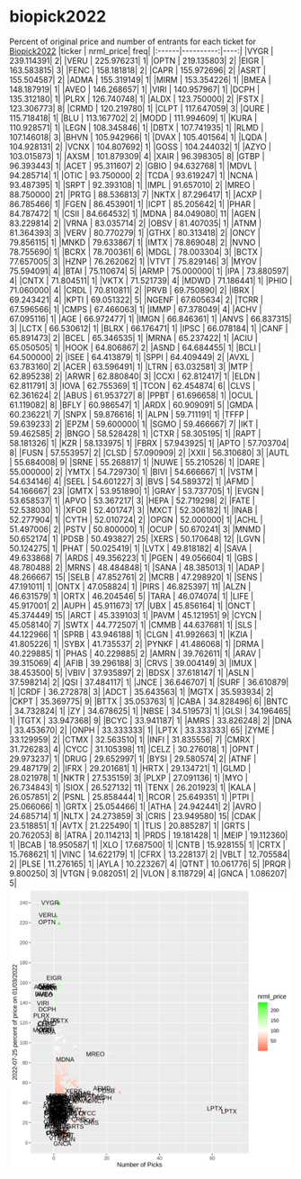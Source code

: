 # biopick2022
Percent of original price and number of entrants for each ticket for [Biopick2022](https://twitter.com/hashtag/Biopick2022)
|ticker | nrml_price| freq|
|:------|----------:|----:|
|VYGR   | 239.114391|    2|
|VERU   | 225.976231|    1|
|OPTN   | 219.135803|    2|
|EIGR   | 163.583815|    3|
|FENC   | 158.181818|    2|
|CAPR   | 155.972696|    2|
|ASRT   | 155.504587|    2|
|ADMA   | 155.319149|    1|
|MIRM   | 153.354226|    1|
|BMEA   | 148.187919|    1|
|AVEO   | 146.268657|    1|
|VIRI   | 140.957967|    1|
|DCPH   | 135.312180|    1|
|PLRX   | 126.740748|    1|
|ALDX   | 123.750000|    2|
|FSTX   | 123.306773|    8|
|CRMD   | 120.219780|    1|
|CLPT   | 117.647059|    3|
|QURE   | 115.718418|    1|
|BLU    | 113.167702|    2|
|MODD   | 111.994609|    1|
|KURA   | 110.928571|    1|
|LEGN   | 108.345846|    1|
|DBTX   | 107.741935|    1|
|RLMD   | 107.146018|    3|
|BHVN   | 105.942966|    1|
|DVAX   | 105.401564|    1|
|LQDA   | 104.928131|    2|
|VCNX   | 104.807692|    1|
|GOSS   | 104.244032|    1|
|AZYO   | 103.015873|    1|
|AXSM   | 101.879309|    4|
|XAIR   |  96.398305|    8|
|GTBP   |  96.393443|    1|
|ACET   |  95.311607|    2|
|GBIO   |  94.632768|    1|
|MDVL   |  94.285714|    1|
|OTIC   |  93.750000|    2|
|TCDA   |  93.619247|    1|
|NCNA   |  93.487395|    1|
|SRPT   |  92.393108|    1|
|IMPL   |  91.657010|    2|
|MREO   |  88.750000|   21|
|PRTG   |  88.536813|    7|
|NKTX   |  87.296417|    1|
|ACXP   |  86.785466|    1|
|FGEN   |  86.453901|    1|
|ICPT   |  85.205642|    1|
|PHAR   |  84.787472|    1|
|CSII   |  84.664532|    1|
|MDNA   |  84.049080|   11|
|AGEN   |  83.229814|    2|
|VRNA   |  83.035714|    2|
|OBSV   |  81.407035|    1|
|ATNM   |  81.364393|    3|
|VERV   |  80.770279|    1|
|GTHX   |  80.313418|    2|
|ONCY   |  79.856115|    1|
|MNKD   |  79.633867|    1|
|IMTX   |  78.869048|    2|
|NVNO   |  78.755690|    1|
|BCRX   |  78.700361|    6|
|MDGL   |  78.003304|    3|
|BCTX   |  77.657005|    3|
|HZNP   |  76.262062|    1|
|VTVT   |  75.829146|    3|
|MYOV   |  75.594091|    4|
|BTAI   |  75.110674|    5|
|ARMP   |  75.000000|    1|
|IPA    |  73.880597|    4|
|CNTX   |  71.804511|    1|
|VKTX   |  71.521739|    4|
|MDWD   |  71.186441|    1|
|PHIO   |  71.060000|    4|
|CRDL   |  70.810811|    2|
|PRVB   |  69.750890|    2|
|IBRX   |  69.243421|    4|
|KPTI   |  69.051322|    5|
|NGENF  |  67.605634|    2|
|TCRR   |  67.596566|    1|
|CMPS   |  67.466063|    1|
|IMMP   |  67.378049|    4|
|ACHV   |  67.095116|    1|
|AGE    |  66.972477|    1|
|IMGN   |  66.846361|    1|
|ANVS   |  66.837315|    3|
|LCTX   |  66.530612|    1|
|BLRX   |  66.176471|    1|
|IPSC   |  66.078184|    1|
|CANF   |  65.891473|    2|
|BCEL   |  65.346535|    1|
|MRNA   |  65.237422|    1|
|ACIU   |  65.050505|    1|
|HOOK   |  64.806867|    2|
|ASND   |  64.684455|    1|
|BCLI   |  64.500000|    2|
|ISEE   |  64.413879|    1|
|SPPI   |  64.409449|    2|
|AVXL   |  63.783160|    2|
|ACER   |  63.596491|    1|
|LTRN   |  63.032581|    3|
|MTP    |  62.895238|    2|
|ARWR   |  62.880840|    3|
|CCXI   |  62.812417|    1|
|ELDN   |  62.811791|    3|
|IOVA   |  62.755369|    1|
|TCON   |  62.454874|    6|
|CLVS   |  62.361624|    2|
|ABUS   |  61.953727|    8|
|PPBT   |  61.696658|    1|
|OCUL   |  61.119082|    8|
|BFLY   |  60.986547|    1|
|ARDX   |  60.909091|    5|
|GMDA   |  60.236221|    7|
|SNPX   |  59.876616|    1|
|ALPN   |  59.711191|    1|
|TFFP   |  59.639233|    2|
|EPZM   |  59.600000|    1|
|SGMO   |  59.466667|    7|
|IKT    |  59.462585|    2|
|BNGO   |  58.528428|    1|
|CTXR   |  58.305195|    1|
|RAPT   |  58.181326|    1|
|KZR    |  58.133975|    1|
|FBRX   |  57.943925|    1|
|APTO   |  57.703704|    8|
|FUSN   |  57.553957|    2|
|CLSD   |  57.090909|    2|
|XXII   |  56.310680|    3|
|AUTL   |  55.684008|    9|
|SRNE   |  55.268817|    1|
|NUWE   |  55.210526|    1|
|DARE   |  55.000000|    2|
|YMTX   |  54.729730|    1|
|BIVI   |  54.666667|    1|
|VSTM   |  54.634146|    4|
|SEEL   |  54.601227|    3|
|BVS    |  54.589372|    1|
|AFMD   |  54.166667|   23|
|GMTX   |  53.951890|    1|
|GRAY   |  53.737705|    1|
|EVGN   |  53.658537|    1|
|APVO   |  53.367217|    3|
|HEPA   |  52.719298|    2|
|FATE   |  52.538030|    1|
|XFOR   |  52.401747|    3|
|MXCT   |  52.306182|    1|
|INAB   |  52.277904|    1|
|CYTH   |  52.010724|    2|
|OPGN   |  52.000000|    1|
|ACHL   |  51.497006|    2|
|PSTV   |  50.800000|    1|
|OCUP   |  50.670241|    3|
|MNMD   |  50.652174|    1|
|PDSB   |  50.493827|   25|
|XERS   |  50.170648|   12|
|LGVN   |  50.124275|    1|
|PHAT   |  50.025419|    1|
|LVTX   |  49.818182|    4|
|SAVA   |  49.633868|    7|
|ARDS   |  49.356223|    1|
|PGEN   |  49.056604|    1|
|GBS    |  48.780488|    2|
|MRNS   |  48.484848|    1|
|SANA   |  48.385013|    1|
|ADAP   |  48.266667|   15|
|SELB   |  47.852761|    2|
|MCRB   |  47.298920|    1|
|SENS   |  47.191011|    1|
|ONTX   |  47.058824|    1|
|PIRS   |  46.825397|   11|
|ALZN   |  46.631579|    1|
|ORTX   |  46.204546|    5|
|TARA   |  46.074074|    1|
|LIFE   |  45.917001|    2|
|AUPH   |  45.911673|   17|
|UBX    |  45.856164|    1|
|ONCT   |  45.374449|   15|
|ARCT   |  45.339103|    1|
|PAVM   |  45.121951|    9|
|CYCN   |  45.058140|    7|
|SWTX   |  44.772507|    1|
|CMMB   |  44.637681|    1|
|SLS    |  44.122966|    1|
|SPRB   |  43.946188|    1|
|CLGN   |  41.992663|    1|
|KZIA   |  41.805226|    1|
|SYBX   |  41.735537|    2|
|PYNKF  |  41.486068|    1|
|DRMA   |  40.229885|    1|
|PHAS   |  40.229885|    2|
|AMRN   |  39.762611|    1|
|ARAV   |  39.315069|    4|
|AFIB   |  39.296188|    3|
|CRVS   |  39.004149|    3|
|IMUX   |  38.453500|    5|
|VBIV   |  37.935897|    2|
|BDSX   |  37.618147|    1|
|ASLN   |  37.598214|    2|
|QSI    |  37.484117|    1|
|JNCE   |  36.646707|    1|
|SURF   |  36.610879|    1|
|CRDF   |  36.272878|    3|
|ADCT   |  35.643563|    1|
|MGTX   |  35.593934|    2|
|CKPT   |  35.369775|    9|
|BTTX   |  35.053763|    1|
|CABA   |  34.828496|    6|
|BNTC   |  34.732824|    1|
|ZY     |  34.678625|    1|
|NBSE   |  34.519573|    1|
|GLSI   |  34.196465|    1|
|TGTX   |  33.947368|    9|
|BCYC   |  33.941187|    1|
|AMRS   |  33.826248|    2|
|DNA    |  33.453670|    2|
|ONPH   |  33.333333|    1|
|LPTX   |  33.333333|   65|
|ZYME   |  33.129959|    2|
|CTMX   |  32.563510|    1|
|INFI   |  31.835556|    7|
|CMRX   |  31.726283|    4|
|CYCC   |  31.105398|   11|
|CELZ   |  30.276018|    1|
|OPNT   |  29.973237|    1|
|DRUG   |  29.652997|    1|
|BYSI   |  29.580574|    2|
|ATNF   |  29.487179|    2|
|IFRX   |  29.201681|    1|
|HRTX   |  29.134721|    1|
|GLMD   |  28.021978|    1|
|NKTR   |  27.535159|    3|
|PLXP   |  27.091136|    1|
|MYO    |  26.734843|    1|
|SIOX   |  26.527132|   11|
|TENX   |  26.201923|    1|
|KALA   |  26.057851|    2|
|PSNL   |  25.858444|    1|
|RCOR   |  25.649351|    1|
|PTPI   |  25.066066|    1|
|GRTX   |  25.054466|    1|
|ATHA   |  24.942441|    2|
|AVRO   |  24.685714|    1|
|NLTX   |  24.273859|    3|
|CRIS   |  23.949580|   15|
|CDAK   |  23.518851|    1|
|AVTX   |  21.225490|    1|
|TLIS   |  20.885287|    1|
|GRTS   |  20.762053|    8|
|ATRA   |  20.114213|    1|
|PRDS   |  19.181428|    1|
|MEIP   |  19.112360|    1|
|BCAB   |  18.950587|    1|
|XLO    |  17.687500|    1|
|CNTB   |  15.928155|    1|
|CRTX   |  15.768621|    1|
|VINC   |  14.622179|    1|
|CFRX   |  13.228137|    2|
|VBLT   |  12.705584|    2|
|PLSE   |  11.276165|    1|
|AYLA   |  10.223267|    4|
|QTNT   |  10.061776|    5|
|PRQR   |   9.800250|    3|
|VTGN   |   9.082051|    2|
|VLON   |   8.118729|    4|
|GNCA   |   1.086207|    5|
![retvspicks](biopicks.png?raw=true)
